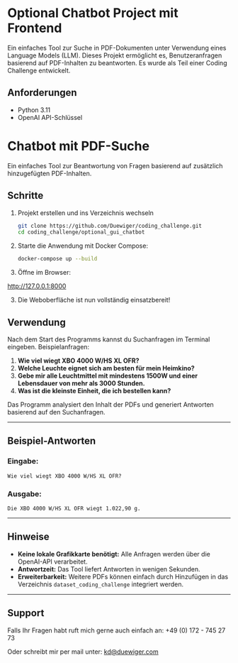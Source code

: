 # Optional Chatbot Project mit Frontend

Ein einfaches Tool zur Suche in PDF-Dokumenten unter Verwendung eines Language Models (LLM). Dieses Projekt ermöglicht es, Benutzeranfragen basierend auf PDF-Inhalten zu beantworten. Es wurde als Teil einer Coding Challenge entwickelt.

## Anforderungen
- Python 3.11
- OpenAI API-Schlüssel

# Chatbot mit PDF-Suche

Ein einfaches Tool zur Beantwortung von Fragen basierend auf zusätzlich hinzugefügten PDF-Inhalten.

## Schritte

1. Projekt erstellen und ins Verzeichnis wechseln
   ```bash
   git clone https://github.com/Duewiger/coding_challenge.git
   cd coding_challenge/optional_gui_chatbot
   ```

2. Starte die Anwendung mit Docker Compose:
   ```bash
   docker-compose up --build
   ```

3. Öffne im Browser:

http://127.0.0.1:8000


3. Die Weboberfläche ist nun vollständig einsatzbereit!


## Verwendung

Nach dem Start des Programms kannst du Suchanfragen im Terminal eingeben. Beispielanfragen:

1. **Wie viel wiegt XBO 4000 W/HS XL OFR?**
2. **Welche Leuchte eignet sich am besten für mein Heimkino?**
3. **Gebe mir alle Leuchtmittel mit mindestens 1500W und einer Lebensdauer von mehr als 3000 Stunden.**
4. **Was ist die kleinste Einheit, die ich bestellen kann?**

Das Programm analysiert den Inhalt der PDFs und generiert Antworten basierend auf den Suchanfragen.

---

## Beispiel-Antworten

### Eingabe:
```
Wie viel wiegt XBO 4000 W/HS XL OFR?
```

### Ausgabe:
```
Die XBO 4000 W/HS XL OFR wiegt 1.022,90 g.
```

---

## Hinweise

- **Keine lokale Grafikkarte benötigt:** Alle Anfragen werden über die OpenAI-API verarbeitet.
- **Antwortzeit:** Das Tool liefert Antworten in wenigen Sekunden.
- **Erweiterbarkeit:** Weitere PDFs können einfach durch Hinzufügen in das Verzeichnis `dataset_coding_challenge` integriert werden.

---

## Support

Falls Ihr Fragen habt ruft mich gerne auch einfach an: +49 (0) 172 - 745 27 73

Oder schreibt mir per mail unter: kd@duewiger.com